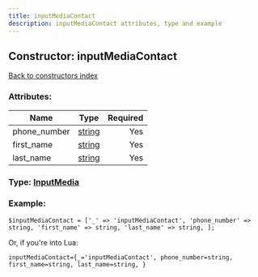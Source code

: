 ```yaml
---
title: inputMediaContact
description: inputMediaContact attributes, type and example
---
```

## Constructor: inputMediaContact  
[Back to constructors index](index.md)



### Attributes:

| Name     |    Type       | Required |
|----------|:-------------:|---------:|
|phone\_number|[string](../types/string.md) | Yes|
|first\_name|[string](../types/string.md) | Yes|
|last\_name|[string](../types/string.md) | Yes|



### Type: [InputMedia](../types/InputMedia.md)


### Example:

```
$inputMediaContact = ['_' => 'inputMediaContact', 'phone_number' => string, 'first_name' => string, 'last_name' => string, ];
```  

Or, if you're into Lua:  


```
inputMediaContact={_='inputMediaContact', phone_number=string, first_name=string, last_name=string, }

```


